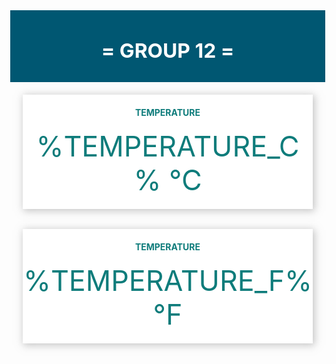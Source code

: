 <!DOCTYPE HTML><html>
<head>
<title>Grp12Website</title>
<meta name="viewport" content="width=device-width, initial-scale=1">
<link rel="stylesheet"
integrity="sha384-fnmOCqbTlWIlj8LyTjo7mOUStjsKC4pOpQbqyi7RrhN7udi9RwhKkMHpvLbHG9Sr"
crossorigin="anonymous">
<link rel="icon" href="data:,">
<style>
html {font-family: Arial; display: inline-block; text-align: center;}
p { font-size: 1.2rem;}
body { margin: 0;}
.topnav { overflow: hidden; background-color: #005772; color: white; font-size: 1.7rem; }
.content { padding: 20px; }
.card { background-color: white; box-shadow: 2px 2px 12px 1px rgba(140,140,140,.5); }
.cards { max-width: 700px; margin: 0 auto; display: grid; grid-gap: 2rem; grid-template-columns: repeat(auto-fit,
minmax(300px, 1fr)); }
.reading { font-size: 2.8rem; }
.card.temperature { color: #0e7c7b; }
</style>
</head>
<body>
<div class="topnav">
<h3>= GROUP 12 =</h3>
</div>
<div class="content">
<div class="cards">
<div class="card temperature">
<h4><i class="fas fa-thermometer-half"></i> TEMPERATURE</h4><p><span class="reading"><span
id="temp_celcius">%TEMPERATURE_C%</span> &deg;C</span></p>
</div>
<div class="card temperature">
<h4><i class=></i> TEMPERATURE</h4><p><span class="reading"><span
id="temp_fahrenheit">%TEMPERATURE_F%</span> &deg;F</span></p>
</div>
</div>
</div>
<script>
if (!!window.EventSource) {
var source = new EventSource('/events');
source.addEventListener('open', function(e) {
console.log("Events Connected");
}, false);
source.addEventListener('error', function(e) {
if (e.target.readyState != EventSource.OPEN) {
console.log("Events Disconnected");
}
}, false);
source.addEventListener('message', function(e) {
console.log("message", e.data);
}, false);
source.addEventListener('temperature_Celsius', function(e) {
console.log("temperature", e.data);
document.getElementById("temp_celcius").innerHTML = e.data;
}, false);
source.addEventListener('temperature_Fahrenheit', function(e) {
console.log("temperature", e.data);
document.getElementById("temp_fahrenheit").innerHTML = e.data;
}, false);
}
</script>
</body>
</html>
